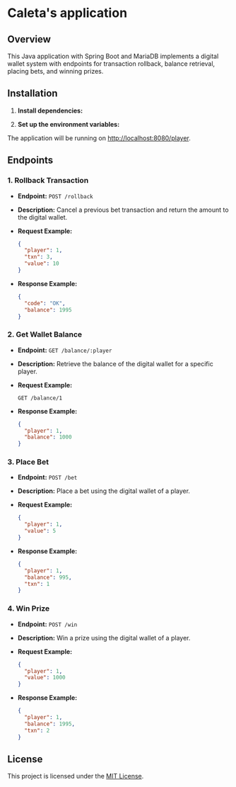 # Caleta's application

## Overview

This Java application with Spring Boot and MariaDB implements a digital wallet system with endpoints for transaction rollback, balance retrieval, placing bets, and winning prizes.

## Installation

1. **Install dependencies:**

    

2. **Set up the environment variables:**

    

The application will be running on [http://localhost:8080/player](http://localhost:8080/player).

## Endpoints

### 1. Rollback Transaction

- **Endpoint:** `POST /rollback`
- **Description:** Cancel a previous bet transaction and return the amount to the digital wallet.
- **Request Example:**

    ```json
    {
      "player": 1,
      "txn": 3,
      "value": 10
    }
    ```

- **Response Example:**

    ```json
    {
      "code": "OK",
      "balance": 1995
    }
    ```

### 2. Get Wallet Balance

- **Endpoint:** `GET /balance/:player`
- **Description:** Retrieve the balance of the digital wallet for a specific player.
- **Request Example:**

    ```http
    GET /balance/1
    ```

- **Response Example:**

    ```json
    {
      "player": 1,
      "balance": 1000
    }
    ```

### 3. Place Bet

- **Endpoint:** `POST /bet`
- **Description:** Place a bet using the digital wallet of a player.
- **Request Example:**

    ```json
    {
      "player": 1,
      "value": 5
    }
    ```

- **Response Example:**

    ```json
    {
      "player": 1,
      "balance": 995,
      "txn": 1
    }
    ```

### 4. Win Prize

- **Endpoint:** `POST /win`
- **Description:** Win a prize using the digital wallet of a player.
- **Request Example:**

    ```json
    {
      "player": 1,
      "value": 1000
    }
    ```

- **Response Example:**

    ```json
    {
      "player": 1,
      "balance": 1995,
      "txn": 2
    }
    ```

## License

This project is licensed under the [MIT License](LICENSE).
